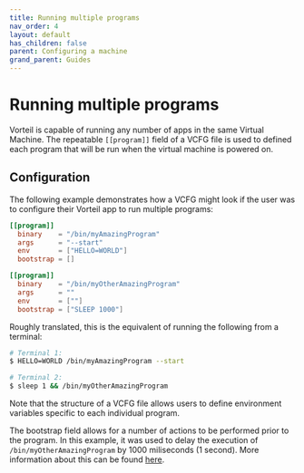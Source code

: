 ```yaml
---
title: Running multiple programs
nav_order: 4
layout: default
has_children: false
parent: Configuring a machine
grand_parent: Guides
---
```


# Running multiple programs

Vorteil is capable of running any number of apps in the same Virtual Machine. The repeatable `[[program]]` field of a VCFG file is used to defined each program that will be run when the virtual machine is powered on.

## Configuration

The following example demonstrates how a VCFG might look if the user was to configure their Vorteil app to run multiple programs:

```toml
[[program]]
  binary    = "/bin/myAmazingProgram"
  args      = "--start"
  env       = ["HELLO=WORLD"]
  bootstrap = []

[[program]]
  binary    = "/bin/myOtherAmazingProgram"
  args      = ""
  env       = [""]
  bootstrap = ["SLEEP 1000"]
```

Roughly translated, this is the equivalent of running the following from a terminal:

```sh
# Terminal 1:
$ HELLO=WORLD /bin/myAmazingProgram --start
```

```sh
# Terminal 2:
$ sleep 1 && /bin/myOtherAmazingProgram
```

Note that the structure of a VCFG file allows users to define environment variables specific to each individual program.

The bootstrap field allows for a number of actions to be performed prior to the program. In this example, it was used to delay the execution of `/bin/myOtherAmazingProgram` by 1000 miliseconds (1 second). More information about this can be found [here](/docs/concepts/bootstrapping/).
